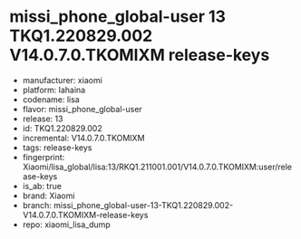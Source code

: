 # missi_phone_global-user 13 TKQ1.220829.002 V14.0.7.0.TKOMIXM release-keys
- manufacturer: xiaomi
- platform: lahaina
- codename: lisa
- flavor: missi_phone_global-user
- release: 13
- id: TKQ1.220829.002
- incremental: V14.0.7.0.TKOMIXM
- tags: release-keys
- fingerprint: Xiaomi/lisa_global/lisa:13/RKQ1.211001.001/V14.0.7.0.TKOMIXM:user/release-keys
- is_ab: true
- brand: Xiaomi
- branch: missi_phone_global-user-13-TKQ1.220829.002-V14.0.7.0.TKOMIXM-release-keys
- repo: xiaomi_lisa_dump
